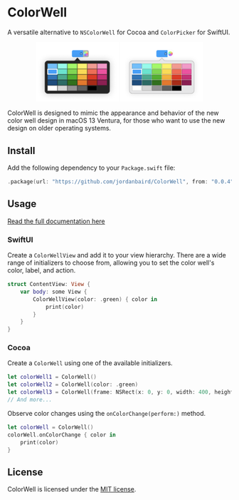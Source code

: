 # ColorWell

A versatile alternative to `NSColorWell` for Cocoa and `ColorPicker` for SwiftUI.

<div align='center'>
    <img src='Sources/ColorWell/Documentation.docc/Resources/color-well-with-popover-dark.png', style='width:37%'>
    <img src='Sources/ColorWell/Documentation.docc/Resources/color-well-with-popover-light.png', style='width:37%'>
</div>

ColorWell is designed to mimic the appearance and behavior of the new color well design in macOS 13 Ventura, for those who want to use the new design on older operating systems.

## Install

Add the following dependency to your `Package.swift` file:

```swift
.package(url: "https://github.com/jordanbaird/ColorWell", from: "0.0.4")
```

## Usage

[Read the full documentation here](https://swiftpackageindex.com/jordanbaird/ColorWell/documentation)

### SwiftUI

Create a `ColorWellView` and add it to your view hierarchy. There are a wide range of initializers to choose from, allowing you to set the color well's color, label, and action.

```swift
struct ContentView: View {
    var body: some View {
        ColorWellView(color: .green) { color in
            print(color)
        }
    }
}
```

### Cocoa

Create a `ColorWell` using one of the available initializers.

```swift
let colorWell1 = ColorWell()
let colorWell2 = ColorWell(color: .green)
let colorWell3 = ColorWell(frame: NSRect(x: 0, y: 0, width: 400, height: 200))
// And more...
```

Observe color changes using the `onColorChange(perform:)` method.

```swift
let colorWell = ColorWell()
colorWell.onColorChange { color in
    print(color)
}
```

## License

ColorWell is licensed under the [MIT license](http://www.opensource.org/licenses/mit-license).
